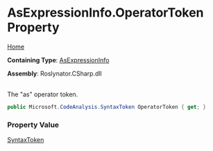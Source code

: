 # AsExpressionInfo\.OperatorToken Property

[Home](../../../../../README.md)

**Containing Type**: [AsExpressionInfo](../README.md)

**Assembly**: Roslynator\.CSharp\.dll

\
The "as" operator token\.

```csharp
public Microsoft.CodeAnalysis.SyntaxToken OperatorToken { get; }
```

### Property Value

[SyntaxToken](https://docs.microsoft.com/en-us/dotnet/api/microsoft.codeanalysis.syntaxtoken)

